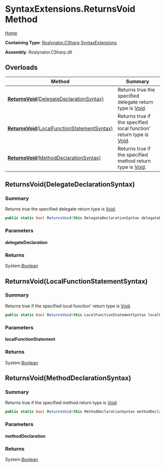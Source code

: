 # SyntaxExtensions\.ReturnsVoid Method

[Home](../../../../README.md)

**Containing Type**: [Roslynator.CSharp](../../README.md)\.[SyntaxExtensions](../README.md)

**Assembly**: Roslynator\.CSharp\.dll

## Overloads

| Method | Summary |
| ------ | ------- |
| [**ReturnsVoid**(DelegateDeclarationSyntax)](#Roslynator_CSharp_SyntaxExtensions_ReturnsVoid_Microsoft_CodeAnalysis_CSharp_Syntax_DelegateDeclarationSyntax_) | Returns true the specified delegate return type is [Void](https://docs.microsoft.com/en-us/dotnet/api/system.void)\. |
| [**ReturnsVoid**(LocalFunctionStatementSyntax)](#Roslynator_CSharp_SyntaxExtensions_ReturnsVoid_Microsoft_CodeAnalysis_CSharp_Syntax_LocalFunctionStatementSyntax_) | Returns true if the specified local function' return type is [Void](https://docs.microsoft.com/en-us/dotnet/api/system.void)\. |
| [**ReturnsVoid**(MethodDeclarationSyntax)](#Roslynator_CSharp_SyntaxExtensions_ReturnsVoid_Microsoft_CodeAnalysis_CSharp_Syntax_MethodDeclarationSyntax_) | Returns true if the specified method return type is [Void](https://docs.microsoft.com/en-us/dotnet/api/system.void)\. |

## ReturnsVoid\(DelegateDeclarationSyntax\)<a name="Roslynator_CSharp_SyntaxExtensions_ReturnsVoid_Microsoft_CodeAnalysis_CSharp_Syntax_DelegateDeclarationSyntax_"></a>

### Summary

Returns true the specified delegate return type is [Void](https://docs.microsoft.com/en-us/dotnet/api/system.void)\.

```csharp
public static bool ReturnsVoid(this DelegateDeclarationSyntax delegateDeclaration)
```

### Parameters

#### delegateDeclaration

### Returns

System\.[Boolean](https://docs.microsoft.com/en-us/dotnet/api/system.boolean)

## ReturnsVoid\(LocalFunctionStatementSyntax\)<a name="Roslynator_CSharp_SyntaxExtensions_ReturnsVoid_Microsoft_CodeAnalysis_CSharp_Syntax_LocalFunctionStatementSyntax_"></a>

### Summary

Returns true if the specified local function' return type is [Void](https://docs.microsoft.com/en-us/dotnet/api/system.void)\.

```csharp
public static bool ReturnsVoid(this LocalFunctionStatementSyntax localFunctionStatement)
```

### Parameters

#### localFunctionStatement

### Returns

System\.[Boolean](https://docs.microsoft.com/en-us/dotnet/api/system.boolean)

## ReturnsVoid\(MethodDeclarationSyntax\)<a name="Roslynator_CSharp_SyntaxExtensions_ReturnsVoid_Microsoft_CodeAnalysis_CSharp_Syntax_MethodDeclarationSyntax_"></a>

### Summary

Returns true if the specified method return type is [Void](https://docs.microsoft.com/en-us/dotnet/api/system.void)\.

```csharp
public static bool ReturnsVoid(this MethodDeclarationSyntax methodDeclaration)
```

### Parameters

#### methodDeclaration

### Returns

System\.[Boolean](https://docs.microsoft.com/en-us/dotnet/api/system.boolean)

